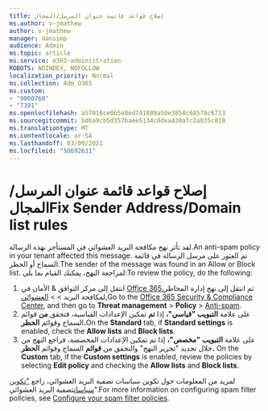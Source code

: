 ```yaml
---
title: إصلاح قواعد قائمة عنوان المرسل/المجال
ms.author: v-jmathew
author: v-jmathew
manager: dansimp
audience: Admin
ms.topic: article
ms.service: o365-administration
ROBOTS: NOINDEX, NOFOLLOW
localization_priority: Normal
ms.collection: Adm_O365
ms.custom:
- "9000760"
- "7391"
ms.openlocfilehash: a57016ce0b5e8ed741889a50e3858c68578c6713
ms.sourcegitcommit: bd6a9cb5d357baee5134c0dea430afc2a035c810
ms.translationtype: MT
ms.contentlocale: ar-SA
ms.lasthandoff: 03/09/2021
ms.locfileid: "50692631"
---
```

# <a name="fix-sender-addressdomain-list-rules"></a><span data-ttu-id="3f64e-102">إصلاح قواعد قائمة عنوان المرسل/المجال</span><span class="sxs-lookup"><span data-stu-id="3f64e-102">Fix Sender Address/Domain list rules</span></span>

<span data-ttu-id="3f64e-103">لقد تأثر نهج مكافحة البريد العشوائي في المستأجر بهذه الرسالة.</span><span class="sxs-lookup"><span data-stu-id="3f64e-103">An anti-spam policy in your tenant affected this message.</span></span> <span data-ttu-id="3f64e-104">تم العثور على مرسل الرسالة في قائمة السماح أو الحظر.</span><span class="sxs-lookup"><span data-stu-id="3f64e-104">The sender of the message was found in an Allow or Block list.</span></span> <span data-ttu-id="3f64e-105">لمراجعة النهج، يمكنك القيام بما يلي:</span><span class="sxs-lookup"><span data-stu-id="3f64e-105">To review the policy, do the following:</span></span>

1. <span data-ttu-id="3f64e-106">انتقل إلى مركز التوافق & الأمان في [Office 365،](https://go.microsoft.com/fwlink/p/?linkid=2077143)ثم انتقل إلى نهج إدارة المخاطر لمكافحة البريد   >    >  [العشوائي.](https://go.microsoft.com/fwlink/?linkid=2101518)</span><span class="sxs-lookup"><span data-stu-id="3f64e-106">Go to the [Office 365 Security & Compliance Center](https://go.microsoft.com/fwlink/p/?linkid=2077143), and then go to **Threat management** > **Policy** > [Anti-spam](https://go.microsoft.com/fwlink/?linkid=2101518).</span></span>
2. <span data-ttu-id="3f64e-107">على علامة **التبويب "قياسي"،** إذا **تم** تمكين الإعدادات القياسية، فتحقق **من** قوائم السماح وقوائم **الحظر.**</span><span class="sxs-lookup"><span data-stu-id="3f64e-107">On the **Standard** tab, if **Standard settings** is enabled, check the **Allow lists** and **Block lists**.</span></span>
3. <span data-ttu-id="3f64e-108">على علامة **التبويب "مخصص"،** إذا تم تمكين الإعدادات المخصصة، فراجع النهج من خلال تحديد "تحرير النهج" والتحقق من **قوائم** السماح وقوائم  **الحظر.** </span><span class="sxs-lookup"><span data-stu-id="3f64e-108">On the **Custom** tab, if the **Custom settings** is enabled, review the policies by selecting **Edit policy** and checking the **Allow lists** and **Block lists**.</span></span>

<span data-ttu-id="3f64e-109">لمزيد من المعلومات حول تكوين سياسات تصفية البريد العشوائي، راجع ["تكوين سياسات](https://go.microsoft.com/fwlink/?linkid=2101431)تصفية البريد العشوائي".</span><span class="sxs-lookup"><span data-stu-id="3f64e-109">For more information on configuring spam filter policies, see [Configure your spam filter policies](https://go.microsoft.com/fwlink/?linkid=2101431).</span></span>
